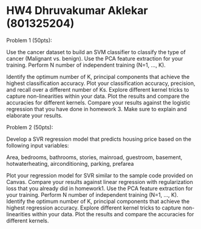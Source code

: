 # HW4 Dhruvakumar Aklekar (801325204)
Problem 1 (50pts):

Use the cancer dataset to build an SVM classifier to classify the type of cancer (Malignant vs. benign). Use the PCA feature extraction for your training. Perform N number of independent training (N=1, …, K).

Identify the optimum number of K, principal components that achieve the highest classification accuracy. 
Plot your classification accuracy, precision, and recall over a different number of Ks. 
Explore different kernel tricks to capture non-linearities within your data. Plot the results and compare the accuracies for different kernels.
Compare your results against the logistic regression that you have done in homework 3.
Make sure to explain and elaborate your results.

 

Problem 2 (50pts):

Develop a SVR regression model that predicts housing price based on the following input variables:

Area, bedrooms, bathrooms, stories, mainroad, guestroom, basement, hotwaterheating, airconditioning, parking, prefarea

Plot your regression model for SVR similar to the sample code provided on Canvas.
Compare your results against linear regression with regularization loss that you already did in homework1. 
Use the PCA feature extraction for your training. Perform N number of independent training (N=1, …, K). Identify the optimum number of K, principal components that achieve the highest regression accuracy. 
Explore different kernel tricks to capture non-linearities within your data. Plot the results and compare the accuracies for different kernels.
